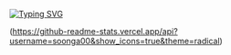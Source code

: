 [![Typing SVG](https://readme-typing-svg.demolab.com?font=Fira+Code&weight=600&size=40&pause=1000&color=F7698E&vCenter=true&random=false&width=435&lines=Sonnga's+Git+Hub)](https://git.io/typing-svg)

(https://github-readme-stats.vercel.app/api?username=soonga00&show_icons=true&theme=radical)
